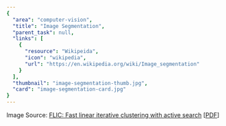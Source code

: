 ```yaml
---
{
  "area": "computer-vision",
  "title": "Image Segmentation",
  "parent_task": null,
  "links": [
    {
      "resource": "Wikipeida",
      "icon": "wikipedia",
      "url": "https://en.wikipedia.org/wiki/Image_segmentation"
    }
  ],
  "thumbnail": "image-segmentation-thumb.jpg",
  "card": "image-segmentation-card.jpg"
}
---
```

Image Source: [FLIC: Fast linear iterative clustering with active search](https://www.semanticscholar.org/paper/FLIC%3A-Fast-linear-iterative-clustering-with-active-Zhao-Bo/3bf1bf853e360bfe3cec53fd2a2244633a8ea64a) [[PDF](https://arxiv.org/pdf/1612.01810.pdf)]  